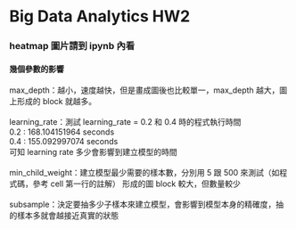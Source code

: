 # Big Data Analytics HW2

### heatmap 圖片請到 ipynb 內看

#### 幾個參數的影響

max_depth：越小，速度越快，但是畫成圖後也比較單一，max_depth 越大，圖上形成的 block 就越多。
<br><br>
learning_rate：測試 learning_rate = 0.2 和 0.4 時的程式執行時間<br>
0.2 : 168.104151964 seconds<br>
0.4 : 155.092997074 seconds<br>
可知 learning rate 多少會影響到建立模型的時間
<br><br>
min_child_weight：建立模型最少需要的樣本數，分別用 5 跟 500 來測試（如程式碼，參考 cell 第一行的註解）
形成的圖 block 較大，但數量較少
<br><br>
subsample：決定要抽多少子樣本來建立模型，會影響到模型本身的精確度，抽的樣本多就會越接近真實的狀態

